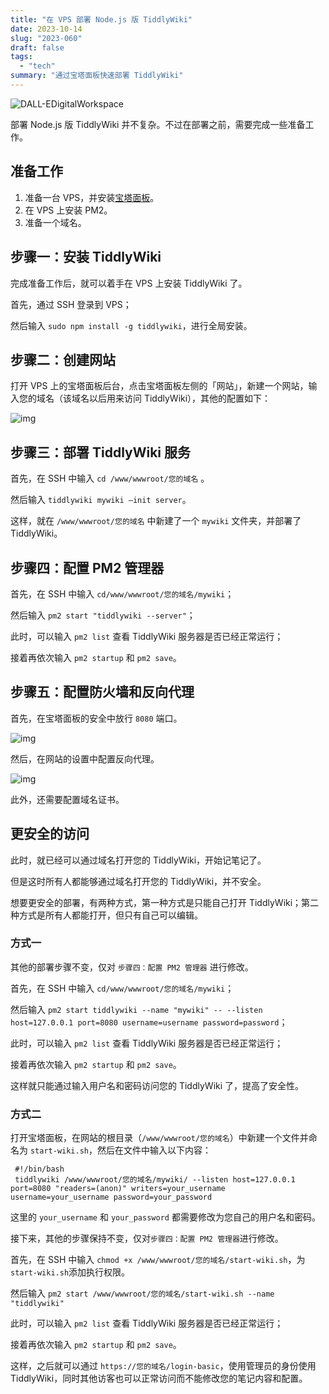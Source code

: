```yaml
---
title: "在 VPS 部署 Node.js 版 TiddlyWiki"
date: 2023-10-14
slug: "2023-060"
draft: false
tags:
  - "tech"
summary: "通过宝塔面板快速部署 TiddlyWiki"
---
```

![DALL-EDigitalWorkspace](https://cos.justgoidea.com/justgoidea/uPic/2023/10/14/DALL-E%20Digital%20Workspace.png)

部署 Node.js 版 TiddlyWiki 并不复杂。不过在部署之前，需要完成一些准备工作。

## 准备工作

1. 准备一台 VPS，并安装[宝塔面板](https://www.bt.cn/new/index.html)。
2. 在 VPS 上安装 PM2。
3. 准备一个域名。

## 步骤一：安装 TiddlyWiki

完成准备工作后，就可以着手在 VPS 上安装 TiddlyWiki 了。

首先，通过 SSH 登录到 VPS；

然后输入 `sudo npm install -g tiddlywiki`，进行全局安装。

## 步骤二：创建网站

打开 VPS 上的宝塔面板后台，点击宝塔面板左侧的「网站」，新建一个网站，输入您的域名（该域名以后用来访问 TiddlyWiki），其他的配置如下：

![img](https://cos.justgoidea.com/justgoidea/uPic/2023/10/14/CleanShot%202023-10-14%20at%2012.21.23@2x.png)

## 步骤三：部署 TiddlyWiki 服务

首先，在 SSH 中输入 `cd /www/wwwroot/您的域名` 。

然后输入 `tiddlywiki mywiki –init server`。

这样，就在 `/www/wwwroot/您的域名` 中新建了一个 `mywiki` 文件夹，并部署了 TiddlyWiki。

## 步骤四：配置 PM2 管理器

首先，在 SSH 中输入 `cd/www/wwwroot/您的域名/mywiki`；

然后输入 `pm2 start "tiddlywiki --server"`；

此时，可以输入 `pm2 list` 查看 TiddlyWiki 服务器是否已经正常运行；

接着再依次输入 `pm2 startup` 和 `pm2 save`。

## 步骤五：配置防火墙和反向代理

首先，在宝塔面板的安全中放行 `8080` 端口。

![img](https://cos.justgoidea.com/justgoidea/uPic/2023/10/14/CleanShot%202023-10-14%20at%2012.46.52@2x.png)

然后，在网站的设置中配置反向代理。

![img](https://cos.justgoidea.com/justgoidea/uPic/2023/10/14/CleanShot%202023-10-14%20at%2012.48.44@2x.png)

此外，还需要配置域名证书。

## 更安全的访问

此时，就已经可以通过域名打开您的 TiddlyWiki，开始记笔记了。

但是这时所有人都能够通过域名打开您的 TiddlyWiki，并不安全。

想要更安全的部署，有两种方式，第一种方式是只能自己打开 TiddlyWiki；第二种方式是所有人都能打开，但只有自己可以编辑。

### 方式一

其他的部署步骤不变，仅对 `步骤四：配置 PM2 管理器` 进行修改。

首先，在 SSH 中输入 `cd/www/wwwroot/您的域名/mywiki`；

然后输入 `pm2 start tiddlywiki --name "mywiki" -- --listen host=127.0.0.1 port=8080 username=username password=password`；

此时，可以输入 `pm2 list` 查看 TiddlyWiki 服务器是否已经正常运行；

接着再依次输入 `pm2 startup` 和 `pm2 save`。

这样就只能通过输入用户名和密码访问您的 TiddlyWiki 了，提高了安全性。

### 方式二

打开宝塔面板，在网站的根目录（`/www/wwwroot/您的域名`）中新建一个文件并命名为 `start-wiki.sh`，然后在文件中输入以下内容：

```
 #!/bin/bash
 tiddlywiki /www/wwwroot/您的域名/mywiki/ --listen host=127.0.0.1 port=8080 "readers=(anon)" writers=your_username username=your_username password=your_password
```

这里的 `your_username` 和 `your_password` 都需要修改为您自己的用户名和密码。

接下来，其他的步骤保持不变，仅对`步骤四：配置 PM2 管理器`进行修改。

首先，在 SSH 中输入 `chmod +x /www/wwwroot/您的域名/start-wiki.sh`，为 `start-wiki.sh`添加执行权限。

然后输入 `pm2 start /www/wwwroot/您的域名/start-wiki.sh --name "tiddlywiki"`

此时，可以输入 `pm2 list` 查看 TiddlyWiki 服务器是否已经正常运行；

接着再依次输入 `pm2 startup` 和 `pm2 save`。

这样，之后就可以通过 `https://您的域名/login-basic`，使用管理员的身份使用 TiddlyWiki，同时其他访客也可以正常访问而不能修改您的笔记内容和配置。
